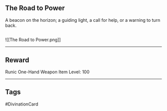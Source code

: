 ## The Road to Power
A beacon on the horizon; a guiding light, a call for help, or a warning to turn back.
## 
![[The Road to Power.png]]

---
## Reward
Runic One-Hand Weapon
Item Level: 100

---
## Tags
#DivinationCard